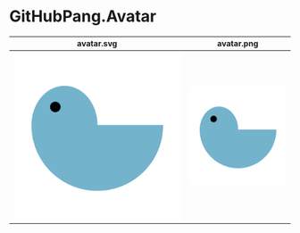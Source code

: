 # GitHubPang.Avatar

| avatar.svg | avatar.png |
|---|---|
| ![avatar.svg](avatar.svg) | ![avatar.png](avatar.png) |
